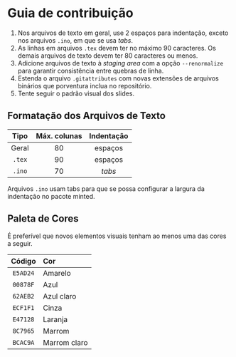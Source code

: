 # Guia de contribuição

1. Nos arquivos de texto em geral, use 2 espaços para indentação, exceto nos
	arquivos `.ino`, em que se usa *tabs*.
1. As linhas em arquivos `.tex` devem ter no máximo 90 caracteres. Os demais
	arquivos de texto devem ter 80 caracteres ou menos.
1. Adicione arquivos de texto à *staging area* com a opção `--renormalize` para
	garantir consistência entre quebras de linha.
1. Estenda o arquivo `.gitattributes` com novas extensões
	de arquivos binários que porventura inclua no repositório.
1. Tente seguir o padrão visual dos slides.


## Formatação dos Arquivos de Texto

|Tipo  |Máx. colunas|Indentação|
|:----:|:----------:|:--------:|
|Geral |80			|espaços   |
|`.tex`|90			|espaços   |
|`.ino`|70			|*tabs*    |

Arquivos `.ino` usam tabs para que se possa configurar a largura da indentação
no pacote minted.


## Paleta de Cores

É preferível que novos elementos visuais tenham ao menos uma das cores a seguir.

|Código  |Cor         |
|:------:|:-----------|
|`E5AD24`|Amarelo     |
|`00878F`|Azul        |
|`62AEB2`|Azul claro  |
|`ECF1F1`|Cinza       |
|`E47128`|Laranja     |
|`8C7965`|Marrom      |
|`BCAC9A`|Marrom claro|
